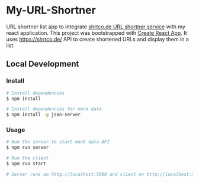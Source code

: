 # My-URL-Shortner
URL shortner list app to integrate [shrtco.de URL shortner service](https://shrtco.de/) with my react application. This project was bootstrapped with [Create React App](https://github.com/facebook/create-react-app). It uses https://shrtco.de/ API to create shortened URLs and display them in a list.

## Local Development

### Install

```bash
# Install dependencies
$ npm install

# Install dependencies for mock data
$ npm install -g json-server
```

### Usage

  
```bash
# Run the server to start mock data API
$ npm run server

# Run the client
$ npm run start

# Server runs on http://localhost:5000 and client on http://localhost:3000
```